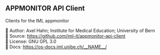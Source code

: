 <html>
<div class="hero">
    <h2>APPMONITOR API Client</h2>
    Clients for the IML appmonitor
</div>
</html>

👤 Author: Axel Hahn; Institute for Medical Education; University of Bern \
📄 Source: <https://github.com/iml-it/appmonitor-api-client> \
📜 License: GNU GPL 3.0 \
📗 Docs: <https://os-docs.iml.unibe.ch/__NAME__/>
